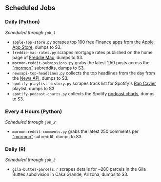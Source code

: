 ## Scheduled Jobs

### Daily (Python)
*Scheduled through `job_1`*

- `apple-app-store.py` scrapes top 100 free Finance apps from the [Apple App Store](https://apps.apple.com/us/charts/iphone/finance-apps/6015?chart=top-free), dumps to S3.
- `freddie-mac-rates.py` scrapes mortgage rates published on the home page of [Freddie Mac](https://www.freddiemac.com/), dumps to S3.
- `mormon-reddit-submissions.py` grabs the latest 250 posts across the ["mormon"](https://www.reddit.com/r/mormon/) subreddits, dumps to S3.
- `newsapi-top-headlines.py` collects the top headlines from the day from the [News API](https://newsapi.org/), dumps to S3.
- `spotify-playlist-history.py` scrapes track list for Spotify's [Rap Cavier](https://open.spotify.com/playlist/37i9dQZF1DX0XUsuxWHRQd?si=8f0f87a0d4e04e0f) playlist, dumps to S3.
- `spotify-podcast-charts.py` collects the Spotify [podcast charts](https://podcastcharts.byspotify.com/), dumps to S3.

### Every 4 Hours (Python)
*Scheduled through `job_2`*

- `mormon-reddit-comments.py` grabs the latest 250 comments per ["mormon"](https://www.reddit.com/r/mormon/) subreddit, dumps to S3.

### Daily (R)
*Scheduled through `job_3`*

- `gila-buttes-parcels.r` scrapes details for ~280 parcels in the Gila Buttes subdivision in Casa Grande, Arizona, dumps to S3.
